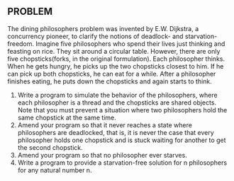 ## PROBLEM

The dining philosophers problem was invented by E.W. Dijkstra, a concurrency pioneer, to clarify the notions of deadlock- and starvation-freedom. Imagine five philosophers who spend their lives just thinking and feasting on rice. They sit around a circular table. However, there are only five chopsticks(forks, in the original formulation). Each philosopher thinks. When he gets hungry, he picks up the two chopsticks closest to him. If he can pick up both chopsticks, he can eat for a while. After a philosopher finishes eating, he puts down the chopsticks and again starts to think.
1. Write a program to simulate the behavior of the philosophers, where each philosopher is a thread and the chopsticks are shared objects. Note that you must prevent a situation where two philosophers hold the same chopstick at the same time.
2. Amend your program so that it never reaches a state where philosophers are deadlocked, that is, it is never the case that every philosopher holds one chopstick and is stuck waiting for another to get the second chopstick.
3. Amend your program so that no philosopher ever starves.
4. Write a program to provide a starvation-free solution for n philosophers for any
natural number n.